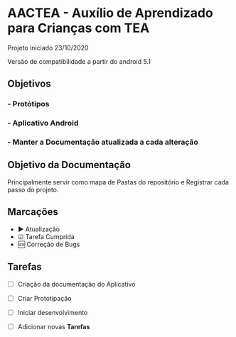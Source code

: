 # AACTEA - Auxílio de Aprendizado para Crianças com TEA

Projeto iniciado 23/10/2020

Versão de compatibilidade a partir do android 5.1

## Objetivos

### - Protótipos

### - Aplicativo Android

### - Manter a **Documentação** atualizada a cada alteração

## Objetivo da Documentação

Principalmente servir como mapa de Pastas do repositório e 
Registrar cada passo do projeto.


## Marcações

- ▶ Atualização
- ☑ Tarefa Cumprida
- 🆘 Correção de Bugs

## Tarefas

- [ ] Criação da documentação do Aplicativo
- [ ] Criar Prototipação
- [ ] Iniciar desenvolvimento
- [ ] Adicionar novas **Tarefas**

